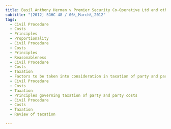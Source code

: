 ```yaml
---
title: Basil Anthony Herman v Premier Security Co-Operative Ltd and others 
subtitle: "[2012] SGHC 48 / 06\_March\_2012"
tags:
  - Civil Procedure
  - Costs
  - Principles
  - Proportionality
  - Civil Procedure
  - Costs
  - Principles
  - Reasonableness
  - Civil Procedure
  - Costs
  - Taxation
  - Factors to be taken into consideration in taxation of party and party costs
  - Civil Procedure
  - Costs
  - Taxation
  - Principles governing taxation of party and party costs
  - Civil Procedure
  - Costs
  - Taxation
  - Review of taxation

---
```


